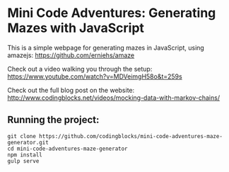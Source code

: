# Mini Code Adventures: Generating Mazes with JavaScript
This is a simple webpage for generating mazes in JavaScript, using amazejs: https://github.com/erniehs/amaze


Check out a video walking you through the setup: https://www.youtube.com/watch?v=MDVeimgH58o&t=259s

Check out the full blog post on the website: http://www.codingblocks.net/videos/mocking-data-with-markov-chains/


## Running the project:

```
git clone https://github.com/codingblocks/mini-code-adventures-maze-generator.git
cd mini-code-adventures-maze-generator
npm install
gulp serve
```
